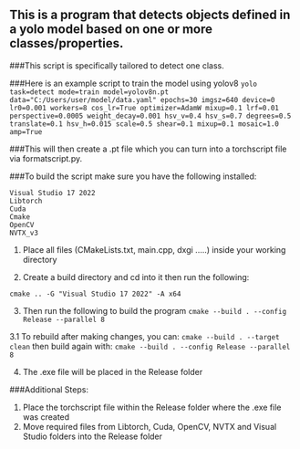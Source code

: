 ## This is a program that detects objects defined in a yolo model based on one or more classes/properties. 

###This script is specifically tailored to detect one class.

###Here is an example script to train the model using yolov8
```yolo task=detect mode=train model=yolov8n.pt data="C:/Users/user/model/data.yaml" epochs=30 imgsz=640 device=0 lr0=0.001 workers=8 cos_lr=True optimizer=AdamW mixup=0.1 lrf=0.01 perspective=0.0005 weight_decay=0.001 hsv_v=0.4 hsv_s=0.7 degrees=0.5 translate=0.1 hsv_h=0.015 scale=0.5 shear=0.1 mixup=0.1 mosaic=1.0 amp=True```

###This will then create a .pt file which you can turn into a torchscript file via formatscript.py.

###To build the script make sure you have the following installed:
```
Visual Studio 17 2022 
Libtorch 
Cuda 
Cmake 
OpenCV 
NVTX_v3
```

1. Place all files (CMakeLists.txt, main.cpp, dxgi .....) inside your working directory

2. Create a build directory and cd into it then run the following:

```
cmake .. -G "Visual Studio 17 2022" -A x64
```

3. Then run the following to build the program
```cmake --build . --config Release --parallel 8```

3.1 To rebuild after making changes, you can:
  ```cmake --build . --target clean```
then build again with:
  ```cmake --build . --config Release --parallel 8```

4. The .exe file will be placed in the Release folder

###Additional Steps:

1. Place the torchscript file within the Release folder where the .exe file was created
2. Move required files from Libtorch, Cuda, OpenCV, NVTX and Visual Studio folders into the Release folder
